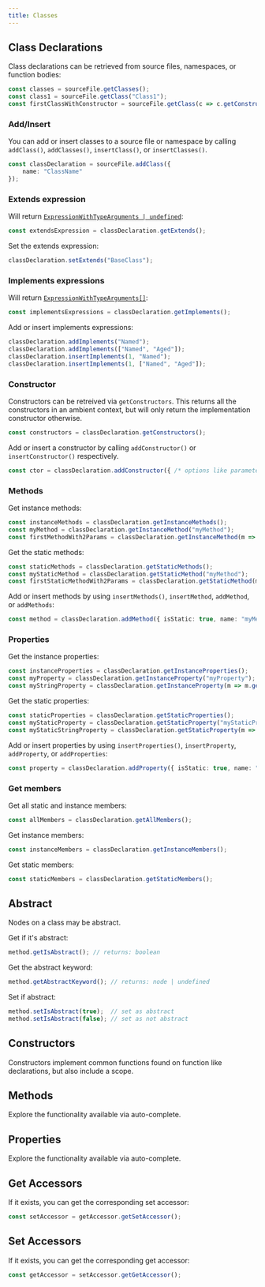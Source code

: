 ```yaml
---
title: Classes
---
```


## Class Declarations

Class declarations can be retrieved from source files, namespaces, or function bodies:

```typescript
const classes = sourceFile.getClasses();
const class1 = sourceFile.getClass("Class1");
const firstClassWithConstructor = sourceFile.getClass(c => c.getConstructors().length > 0);
```

### Add/Insert

You can add or insert classes to a source file or namespace by calling `addClass()`, `addClasses()`, `insertClass()`, or `insertClasses()`.

```typescript
const classDeclaration = sourceFile.addClass({
    name: "ClassName"
});
```

### Extends expression

Will return [`ExpressionWithTypeArguments | undefined`](expressions):

```typescript
const extendsExpression = classDeclaration.getExtends();
```

Set the extends expression:

```typescript
classDeclaration.setExtends("BaseClass");
```

### Implements expressions

Will return [`ExpressionWithTypeArguments[]`](expressions):

```typescript
const implementsExpressions = classDeclaration.getImplements();
```

Add or insert implements expressions:

```typescript
classDeclaration.addImplements("Named");
classDeclaration.addImplements(["Named", "Aged"]);
classDeclaration.insertImplements(1, "Named");
classDeclaration.insertImplements(1, ["Named", "Aged"]);
```

### Constructor

Constructors can be retreived via `getConstructors`. This returns all the constructors in an ambient context, but will only return the
implementation constructor otherwise.

```typescript
const constructors = classDeclaration.getConstructors();
```

Add or insert a constructor by calling `addConstructor()` or `insertConstructor()` respectively.

```typescript
const ctor = classDeclaration.addConstructor({ /* options like parameters may go here */ });
```

### Methods

Get instance methods:

```typescript
const instanceMethods = classDeclaration.getInstanceMethods();
const myMethod = classDeclaration.getInstanceMethod("myMethod");
const firstMethodWith2Params = classDeclaration.getInstanceMethod(m => m.getParameters().length === 2);
```

Get the static methods:

```typescript
const staticMethods = classDeclaration.getStaticMethods();
const myStaticMethod = classDeclaration.getStaticMethod("myMethod");
const firstStaticMethodWith2Params = classDeclaration.getStaticMethod(m => m.getParameters().length === 2);
```

Add or insert methods by using `insertMethods()`, `insertMethod`, `addMethod`, or `addMethods`:

```typescript
const method = classDeclaration.addMethod({ isStatic: true, name: "myMethod", returnType: "string" });
```

### Properties

Get the instance properties:

```typescript
const instanceProperties = classDeclaration.getInstanceProperties();
const myProperty = classDeclaration.getInstanceProperty("myProperty");
const myStringProperty = classDeclaration.getInstanceProperty(m => m.getType().getText() === "string");
```

Get the static properties:

```typescript
const staticProperties = classDeclaration.getStaticProperties();
const myStaticProperty = classDeclaration.getStaticProperty("myStaticProperty");
const myStaticStringProperty = classDeclaration.getStaticProperty(m => m.getType().getText() === "string");
```

Add or insert properties by using `insertProperties()`, `insertProperty`, `addProperty`, or `addProperties`:

```typescript
const property = classDeclaration.addProperty({ isStatic: true, name: "prop", type: "string" });
```

### Get members

Get all static and instance members:

```typescript
const allMembers = classDeclaration.getAllMembers();
```

Get instance members:

```typescript
const instanceMembers = classDeclaration.getInstanceMembers();
```

Get static members:

```typescript
const staticMembers = classDeclaration.getStaticMembers();
```

## Abstract

Nodes on a class may be abstract.

Get if it's abstract:

```typescript
method.getIsAbstract(); // returns: boolean
```

Get the abstract keyword:

```typescript
method.getAbstractKeyword(); // returns: node | undefined
```

Set if abstract:

```typescript
method.setIsAbstract(true);  // set as abstract
method.setIsAbstract(false); // set as not abstract
```

## Constructors

Constructors implement common functions found on function like declarations, but also include a scope.

## Methods

Explore the functionality available via auto-complete.

## Properties

Explore the functionality available via auto-complete.

## Get Accessors

If it exists, you can get the corresponding set accessor:

```typescript
const setAccessor = getAccessor.getSetAccessor();
```

## Set Accessors

If it exists, you can get the corresponding get accessor:

```typescript
const getAccessor = setAccessor.getGetAccessor();
```
